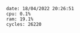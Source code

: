 

                date: 18/04/2022 20:26:51
                cpu: 0.1%
                ram: 19.1%
                cycles: 26220

                         